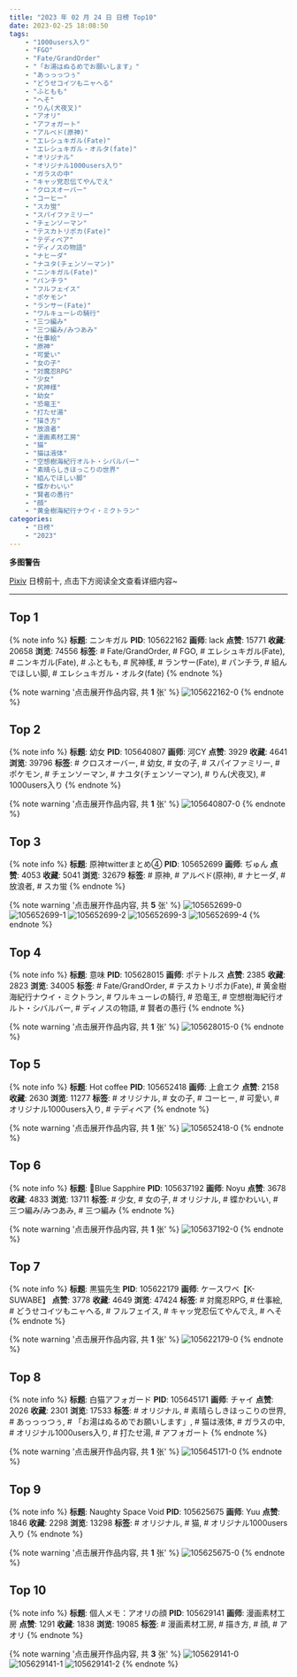 ```yaml
---
title: "2023 年 02 月 24 日 日榜 Top10"
date: 2023-02-25 18:08:50
tags:
    - "1000users入り"
    - "FGO"
    - "Fate/GrandOrder"
    - "「お湯はぬるめでお願いします」"
    - "あっっっつぅ"
    - "どうせコイツもニャヘる"
    - "ふともも"
    - "へそ"
    - "りん(犬夜叉)"
    - "アオリ"
    - "アフォガート"
    - "アルベド(原神)"
    - "エレシュキガル(Fate)"
    - "エレシュキガル・オルタ(fate)"
    - "オリジナル"
    - "オリジナル1000users入り"
    - "ガラスの中"
    - "キャッ党忍伝てやんでえ"
    - "クロスオーバー"
    - "コーヒー"
    - "スカ蛍"
    - "スパイファミリー"
    - "チェンソーマン"
    - "テスカトリポカ(Fate)"
    - "テディベア"
    - "ディノスの物語"
    - "ナヒーダ"
    - "ナユタ(チェンソーマン)"
    - "ニンキガル(Fate)"
    - "パンチラ"
    - "フルフェイス"
    - "ポケモン"
    - "ランサー(Fate)"
    - "ワルキューレの騎行"
    - "三つ編み"
    - "三つ編み/みつあみ"
    - "仕事絵"
    - "原神"
    - "可愛い"
    - "女の子"
    - "対魔忍RPG"
    - "少女"
    - "尻神樣"
    - "幼女"
    - "恐竜王"
    - "打たせ湯"
    - "描き方"
    - "放浪者"
    - "漫画素材工房"
    - "猫"
    - "猫は液体"
    - "空想樹海紀行オルト・シバルバー"
    - "素晴らしきほっこりの世界"
    - "組んでほしい脚"
    - "蝶かわいい"
    - "賢者の愚行"
    - "顔"
    - "黄金樹海紀行ナウイ・ミクトラン"
categories:
    - "日榜"
    - "2023"
---
```


<i class="fa fa-triangle-exclamation"></i>**多图警告**<i class="fa fa-triangle-exclamation"></i>

[Pixiv](https://www.pixiv.net/) 日榜前十, 点击下方阅读全文查看详细内容~

<!-- more -->

---

## Top 1

{% note info %}
**标题**: ニンキガル
**PID**: 105622162 **画师**: lack
**点赞**: 15771 **收藏**: 20658 **浏览**: 74556
**标签**: # Fate/GrandOrder, # FGO, # エレシュキガル(Fate), # ニンキガル(Fate), # ふともも, # 尻神樣, # ランサー(Fate), # パンチラ, # 組んでほしい脚, # エレシュキガル・オルタ(fate)
{% endnote %}

{% note warning '点击展开作品内容, 共 **1** 张' %}
![105622162-0](https://i.pixiv.re/img-original/img/2023/02/23/00/00/39/105622162_p0.png)
{% endnote %}

## Top 2

{% note info %}
**标题**: 幼女
**PID**: 105640807 **画师**: 河CY
**点赞**: 3929 **收藏**: 4641 **浏览**: 39796
**标签**: # クロスオーバー, # 幼女, # 女の子, # スパイファミリー, # ポケモン, # チェンソーマン, # ナユタ(チェンソーマン), # りん(犬夜叉), # 1000users入り
{% endnote %}

{% note warning '点击展开作品内容, 共 **1** 张' %}
![105640807-0](https://i.pixiv.re/img-original/img/2023/02/23/17/59/36/105640807_p0.jpg)
{% endnote %}

## Top 3

{% note info %}
**标题**: 原神twitterまとめ④
**PID**: 105652699 **画师**: ぢゅん
**点赞**: 4053 **收藏**: 5041 **浏览**: 32679
**标签**: # 原神, # アルベド(原神), # ナヒーダ, # 放浪者, # スカ蛍
{% endnote %}

{% note warning '点击展开作品内容, 共 **5** 张' %}
![105652699-0](https://i.pixiv.re/img-original/img/2023/02/24/00/02/49/105652699_p0.jpg)
![105652699-1](https://i.pixiv.re/img-original/img/2023/02/24/00/02/49/105652699_p1.jpg)
![105652699-2](https://i.pixiv.re/img-original/img/2023/02/24/00/02/49/105652699_p2.jpg)
![105652699-3](https://i.pixiv.re/img-original/img/2023/02/24/00/02/49/105652699_p3.jpg)
![105652699-4](https://i.pixiv.re/img-original/img/2023/02/24/00/02/49/105652699_p4.jpg)
{% endnote %}

## Top 4

{% note info %}
**标题**: 意味
**PID**: 105628015 **画师**: ポテトルス
**点赞**: 2385 **收藏**: 2823 **浏览**: 34005
**标签**: # Fate/GrandOrder, # テスカトリポカ(Fate), # 黄金樹海紀行ナウイ・ミクトラン, # ワルキューレの騎行, # 恐竜王, # 空想樹海紀行オルト・シバルバー, # ディノスの物語, # 賢者の愚行
{% endnote %}

{% note warning '点击展开作品内容, 共 **1** 张' %}
![105628015-0](https://i.pixiv.re/img-original/img/2023/02/23/04/56/53/105628015_p0.jpg)
{% endnote %}

## Top 5

{% note info %}
**标题**: Hot coffee
**PID**: 105652418 **画师**: 上倉エク
**点赞**: 2158 **收藏**: 2630 **浏览**: 11277
**标签**: # オリジナル, # 女の子, # コーヒー, # 可愛い, # オリジナル1000users入り, # テディベア
{% endnote %}

{% note warning '点击展开作品内容, 共 **1** 张' %}
![105652418-0](https://i.pixiv.re/img-original/img/2023/02/24/00/00/30/105652418_p0.jpg)
{% endnote %}

## Top 6

{% note info %}
**标题**: 🦋Blue Sapphire
**PID**: 105637192 **画师**: Noyu
**点赞**: 3678 **收藏**: 4833 **浏览**: 13711
**标签**: # 少女, # 女の子, # オリジナル, # 蝶かわいい, # 三つ編み/みつあみ, # 三つ編み
{% endnote %}

{% note warning '点击展开作品内容, 共 **1** 张' %}
![105637192-0](https://i.pixiv.re/img-original/img/2023/02/23/15/17/18/105637192_p0.jpg)
{% endnote %}

## Top 7

{% note info %}
**标题**: 黒猫先生
**PID**: 105622179 **画师**: ケースワベ【K-SUWABE】
**点赞**: 3778 **收藏**: 4649 **浏览**: 47424
**标签**: # 対魔忍RPG, # 仕事絵, # どうせコイツもニャヘる, # フルフェイス, # キャッ党忍伝てやんでえ, # へそ
{% endnote %}

{% note warning '点击展开作品内容, 共 **1** 张' %}
![105622179-0](https://i.pixiv.re/img-original/img/2023/02/23/00/00/44/105622179_p0.jpg)
{% endnote %}

## Top 8

{% note info %}
**标题**: 白猫アフォガード
**PID**: 105645171 **画师**: チャイ
**点赞**: 2026 **收藏**: 2301 **浏览**: 17533
**标签**: # オリジナル, # 素晴らしきほっこりの世界, # あっっっつぅ, # 「お湯はぬるめでお願いします」, # 猫は液体, # ガラスの中, # オリジナル1000users入り, # 打たせ湯, # アフォガート
{% endnote %}

{% note warning '点击展开作品内容, 共 **1** 张' %}
![105645171-0](https://i.pixiv.re/img-original/img/2023/02/23/20/30/02/105645171_p0.png)
{% endnote %}

## Top 9

{% note info %}
**标题**: Naughty Space Void
**PID**: 105625675 **画师**: Yuu
**点赞**: 1846 **收藏**: 2298 **浏览**: 13298
**标签**: # オリジナル, # 猫, # オリジナル1000users入り
{% endnote %}

{% note warning '点击展开作品内容, 共 **1** 张' %}
![105625675-0](https://i.pixiv.re/img-original/img/2023/02/23/01/56/10/105625675_p0.jpg)
{% endnote %}

## Top 10

{% note info %}
**标题**: 個人メモ：アオリの顔
**PID**: 105629141 **画师**: 漫画素材工房
**点赞**: 1291 **收藏**: 1838 **浏览**: 19085
**标签**: # 漫画素材工房, # 描き方, # 顔, # アオリ
{% endnote %}

{% note warning '点击展开作品内容, 共 **3** 张' %}
![105629141-0](https://i.pixiv.re/img-original/img/2023/02/23/07/00/05/105629141_p0.jpg)
![105629141-1](https://i.pixiv.re/img-original/img/2023/02/23/07/00/05/105629141_p1.jpg)
![105629141-2](https://i.pixiv.re/img-original/img/2023/02/23/07/00/05/105629141_p2.jpg)
{% endnote %}
